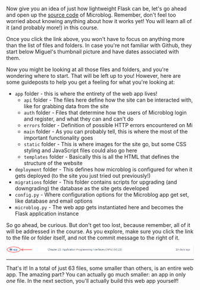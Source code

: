 [//]: # (microblog uses routes.py not views.py, which might be important later)

Now give you an idea of just how lightweight Flask can be, let's go ahead and open up the <a href="https://github.com/miguelgrinberg/microblog/" target="_blank">source code</a> of Microblog. Remember, don't feel too worried about knowing anything about how it works yet! You will learn all of it (and probably more!) in this course.

Once you click the link above, you won't have to focus on anything more than the list of files and folders. In case you're not familiar with Github, they start below Miguel's thumbnail picture and have dates associated with them.

Now you might be looking at all those files and folders, and you're wondering where to start. That will be left up to you! However, here are some guideposts to help you get a feeling for what you're looking at:

- `app` folder - this is where the entirety of the web app lives!
  - `api` folder - The files here define how the site can be interacted with, like for grabbing data from the site
  - `auth` folder - Files that determine how the users of Microblog login and register, and what they can and can't do
  - `errors` folder - Definition of possible HTTP errors encountered on Mi
  - `main` folder - As you can probably tell, this is where the most of the important functionality goes
  - `static` folder - This is where images for the site go, but some CSS styling and JavaScript files could also go here
  - `templates` folder - Basically this is all the HTML that defines the structure of the website
- `deployment` folder - This defines how microblog is configured for when it gets deployed (to the site you just tried out previously!)
- `migrations` folder - This folder contains scripts for upgrading (and downgrading) the database as the site gets developed
- `config.py` - Where configuration options for the Microblog app get set, like database and email options
- `microblog.py` - The web app gets instantiated here and becomes the Flask application instance

So go ahead, be curious. But don't get too lost, because remember, all of it will be addressed in the course. As you explore, make sure you click the link to the file or folder itself, and not the commit message to the right of it.

![Pic to show just that](../images/code_folder_circled.png)

___

That's it! In a total of just 63 files, some smaller than others, is an entire web app. The amazing part? You can actually go much smaller: an app in only *one* file. In the next section, you'll actually build this web app yourself!